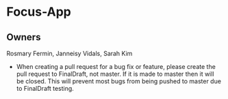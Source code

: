 # Focus-App



## Owners
Rosmary Fermin, Janneisy Vidals, Sarah Kim
 

* When creating a pull request for a bug fix or feature, please create the pull request to FinalDraft, not master. If it is made to master then it will be closed. This will prevent most bugs from being pushed to master due to FinalDraft testing.
 
